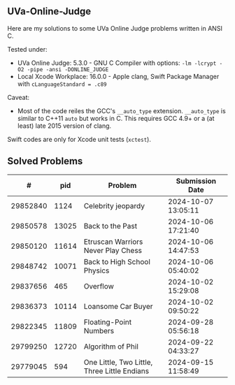 ## UVa-Online-Judge

Here are my solutions to some UVa Online Judge problems written in ANSI C.

Tested under:

- UVa Online Judge: 5.3.0 - GNU C Compiler with options: `-lm -lcrypt -O2 -pipe -ansi -DONLINE_JUDGE`
- Local Xcode Workplace: 16.0.0 - Apple clang, Swift Package Manager with `cLanguageStandard = .c89`

Caveat:

- Most of the code reiles the GCC's `__auto_type` extension. `__auto_type` is similar to C++11 `auto` but works in C. This requires GCC 4.9+ or a (at least) late 2015 version of clang. 

Swift codes are only for Xcode unit tests (`xctest`).

## Solved Problems


| # | pid | Problem | Submission Date |
|--|--|--|--|
| 29852840 | 1124 | Celebrity jeopardy | 2024-10-07 13:05:11 |
| 29850578 | 13025 | Back to the Past | 2024-10-06 17:21:40 |
| 29850120 | 11614 | Etruscan Warriors Never Play Chess | 2024-10-06 14:47:53 |
| 29848742 | 10071 | Back to High School Physics | 2024-10-06 05:40:02 |
| 29837656 | 465 | Overflow | 2024-10-02 15:29:08 |
| 29836373 | 10114 | Loansome Car Buyer | 2024-10-02 09:50:22 |
| 29822345 | 11809 | Floating-Point Numbers | 2024-09-28 05:56:18 |
| 29799250 | 12720 | Algorithm of Phil | 2024-09-22 04:33:27 |
| 29779045 | 594 | One Little, Two Little, Three Little Endians | 2024-09-15 11:58:49 |
